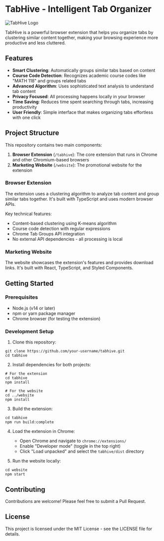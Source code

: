 # TabHive - Intelligent Tab Organizer

![TabHive Logo](tabhive/assets/icon-128.png)

TabHive is a powerful browser extension that helps you organize tabs by clustering similar content together, making your browsing experience more productive and less cluttered.

## Features

- **Smart Clustering**: Automatically groups similar tabs based on content
- **Course Code Detection**: Recognizes academic course codes like "MATH 118" and groups related tabs
- **Advanced Algorithm**: Uses sophisticated text analysis to understand tab content
- **Privacy Focused**: All processing happens locally in your browser
- **Time Saving**: Reduces time spent searching through tabs, increasing productivity
- **User Friendly**: Simple interface that makes organizing tabs effortless with one click

## Project Structure

This repository contains two main components:

1. **Browser Extension** (`/tabhive`): The core extension that runs in Chrome and other Chromium-based browsers
2. **Marketing Website** (`/website`): The promotional website for the extension

### Browser Extension

The extension uses a clustering algorithm to analyze tab content and group similar tabs together. It's built with TypeScript and uses modern browser APIs.

Key technical features:
- Content-based clustering using K-means algorithm
- Course code detection with regular expressions
- Chrome Tab Groups API integration
- No external API dependencies - all processing is local

### Marketing Website

The website showcases the extension's features and provides download links. It's built with React, TypeScript, and Styled Components.

## Getting Started

### Prerequisites

- Node.js (v14 or later)
- npm or yarn package manager
- Chrome browser (for testing the extension)

### Development Setup

1. Clone this repository:
```
git clone https://github.com/your-username/tabhive.git
cd tabhive
```

2. Install dependencies for both projects:
```
# For the extension
cd tabhive
npm install

# For the website
cd ../website
npm install
```

3. Build the extension:
```
cd tabhive
npm run build:complete
```

4. Load the extension in Chrome:
   - Open Chrome and navigate to `chrome://extensions/`
   - Enable "Developer mode" (toggle in the top right)
   - Click "Load unpacked" and select the `tabhive/dist` directory

5. Run the website locally:
```
cd website
npm start
```

## Contributing

Contributions are welcome! Please feel free to submit a Pull Request.

## License

This project is licensed under the MIT License - see the LICENSE file for details.